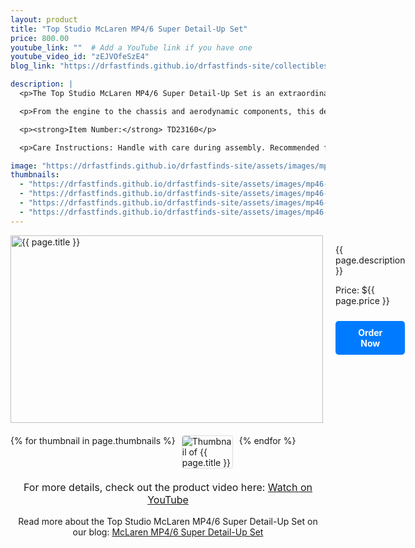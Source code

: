 ```yaml
---
layout: product
title: "Top Studio McLaren MP4/6 Super Detail-Up Set"
price: 800.00
youtube_link: ""  # Add a YouTube link if you have one
youtube_video_id: "zEJVOfeSzE4"
blog_link: "https://drfastfinds.github.io/drfastfinds-site/collectibles/model%20kits/top%20studio/mclaren/mp4/6/2024/09/25/mclaren-mp4-6-super-detail-up-set.html"

description: |
  <p>The Top Studio McLaren MP4/6 Super Detail-Up Set is an extraordinary kit for the most dedicated model builders and McLaren fans. This set is designed to enhance the Tamiya McLaren MP4/6 (89721) kit with extreme detail, offering precision parts to replicate the iconic F1 car's features to an unparalleled level of accuracy.</p>

  <p>From the engine to the chassis and aerodynamic components, this detail-up set is perfect for those seeking to push their modeling skills to the next level. It's a premium product designed for experts looking for the finest details.</p>

  <p><strong>Item Number:</strong> TD23160</p>

  <p>Care Instructions: Handle with care during assembly. Recommended for experienced model builders.</p>

image: "https://drfastfinds.github.io/drfastfinds-site/assets/images/mp46.jpg"
thumbnails:
  - "https://drfastfinds.github.io/drfastfinds-site/assets/images/mp46-1.jpg"
  - "https://drfastfinds.github.io/drfastfinds-site/assets/images/mp46-2.jpg"
  - "https://drfastfinds.github.io/drfastfinds-site/assets/images/mp46-3.jpg"
  - "https://drfastfinds.github.io/drfastfinds-site/assets/images/mp46-4.jpg"
---
```


<div class="product-detail">
    <div class="product-image-box">
        <img class="main-image" src="{{ page.image }}" alt="{{ page.title }}">
    </div>
    <div class="product-text">
        <p>{{ page.description }}</p>
        <p>Price: ${{ page.price }}</p>
        <a href="{{ site.baseurl }}/order" class="buy-now">Order Now</a>
    </div>
</div>

<div class="thumbnail-carousel">
    {% for thumbnail in page.thumbnails %}
    <img class="thumbnail" src="{{ thumbnail }}" alt="Thumbnail of {{ page.title }}">
    {% endfor %}
</div>

<div style="text-align: center;">
    <p class="youtube-link">For more details, check out the product video here: 
        <a href="{{ page.youtube_link }}" target="_blank">Watch on YouTube</a>
    </p>
    <p>Read more about the Top Studio McLaren MP4/6 Super Detail-Up Set on our blog: 
        <a href="https://drfastfinds.github.io/drfastfinds-site/collectibles/model%20kits/top%20studio/mclaren/mp4/6/2024/09/25/mclaren-mp4-6-super-detail-up-set.html">McLaren MP4/6 Super Detail-Up Set</a>
    </p>
</div>

<style>
.product-detail {
    display: flex;
    align-items: flex-start;
    gap: 20px;
    margin-bottom: 20px;
}

.product-image-box {
    flex-shrink: 0;
    width: 500px; 
    height: 300px; 
    overflow: hidden; 
}

.main-image {
    width: 100%; 
    height: 100%; 
    object-fit: contain; 
    display: block;
}

.product-text {
    max-width: 400px;
    flex-grow: 1;
}

.thumbnail-carousel {
    margin-top: 20px;
    display: flex;
    flex-wrap: wrap; 
    gap: 10px;
    justify-content: flex-start;
}

.thumbnail {
    max-width: 80px;
    cursor: pointer;
    border: 1px solid #ddd;
    border-radius: 4px;
}

.youtube-link {
    text-align: center;
    margin-top: 20px;
    font-size: 16px;
}

.buy-now {
    display: inline-block;
    padding: 10px 20px;
    margin-top: 10px;
    background-color: #007bff;
    color: #fff;
    text-decoration: none;
    border-radius: 5px;
    font-weight: bold;
    text-align: center;
}

.buy-now:hover {
    background-color: #0056b3;
}
</style>

<script>
document.addEventListener('DOMContentLoaded', function() {
    const mainImage = document.querySelector('.main-image');
    const thumbnails = document.querySelectorAll('.thumbnail');

    thumbnails.forEach(thumbnail => {
        thumbnail.addEventListener('click', function() {
            mainImage.src = this.src;
        });
    });
});
</script>
